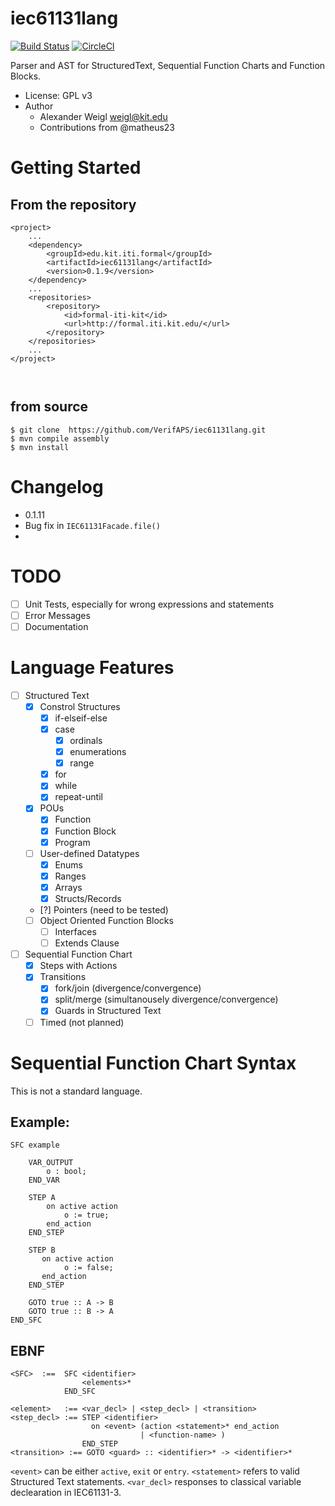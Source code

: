 # iec61131lang

[![Build Status](https://travis-ci.org/VerifAPS/iec61131lang.svg?branch=master)](https://travis-ci.org/VerifAPS/iec61131lang)
[![CircleCI](https://circleci.com/gh/VerifAPS/iec61131lang.svg?style=svg)](https://circleci.com/gh/VerifAPS/iec61131lang)

Parser and AST for StructuredText, Sequential Function Charts and Function Blocks.


* License: GPL v3
* Author
  * Alexander Weigl <weigl@kit.edu>
  * Contributions from @matheus23

# Getting Started

## From the repository

```
<project>
    ...
    <dependency>
        <groupId>edu.kit.iti.formal</groupId>
        <artifactId>iec61131lang</artifactId>
        <version>0.1.9</version>
    </dependency>
    ...
    <repositories>
        <repository>
            <id>formal-iti-kit</id>
            <url>http://formal.iti.kit.edu/</url>
        </repository>
    </repositories>
    ... 
</project>



```

## from source

```
$ git clone  https://github.com/VerifAPS/iec61131lang.git
$ mvn compile assembly
$ mvn install
```

# Changelog 

* 0.1.11 
 * Bug fix in `IEC61131Facade.file()`
 * 

# TODO

* [ ] Unit Tests, especially for wrong expressions and statements
* [ ] Error Messages
* [ ] Documentation

# Language Features

* [ ] Structured Text
  * [x] Constrol Structures
    * [x] if-elseif-else
    * [x] case
      * [x] ordinals
      * [x] enumerations
      * [x] range
    * [x] for
    * [x] while
    * [x] repeat-until
  * [x] POUs
    * [x] Function
    * [x] Function Block
    * [x] Program
  * [ ] User-defined Datatypes
    * [x] Enums
    * [x] Ranges
    * [x] Arrays
    * [x] Structs/Records
  * [?] Pointers (need to be tested)
  * [ ] Object Oriented Function Blocks
    * [ ] Interfaces
    * [ ] Extends Clause
* [ ] Sequential Function Chart
  * [x] Steps with Actions
  * [x] Transitions
    * [x] fork/join (divergence/convergence)
    * [x] split/merge (simultanousely divergence/convergence)
    * [x] Guards in Structured Text
  * [ ] Timed (not planned)

# Sequential Function Chart Syntax

This is not a standard language.


## Example:

```
SFC example

    VAR_OUTPUT
        o : bool;
    END_VAR

    STEP A
        on active action
            o := true;
        end_action
    END_STEP

    STEP B
       on active action
            o := false;
       end_action
    END_STEP

    GOTO true :: A -> B
    GOTO true :: B -> A
END_SFC
```

## EBNF

```
<SFC>  :==  SFC <identifier>
                <elements>*
            END_SFC

<element>   :== <var_decl> | <step_decl> | <transition>
<step_decl> :== STEP <identifier>
                  on <event> (action <statement>* end_action
                             | <function-name> )
                END_STEP
<transition> :== GOTO <guard> :: <identifier>* -> <identifier>*
```

`<event>` can be either `active`, `exit` or `entry`. `<statement>` refers to
valid Structured Text statements. `<var_decl>` responses to classical variable
declearation in IEC61131-3.
